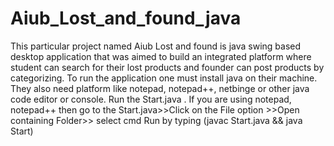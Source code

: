 # Aiub_Lost_and_found_java
This particular project named Aiub Lost and found is java swing based desktop application that was aimed to build an integrated platform where student can search for their lost products and founder can post products by categorizing.
To run the application one must install java on their machine.
They also need platform like notepad, notepad++, netbinge or other java code editor or console.
Run the Start.java .
If you are using notepad, notepad++ then go to the Start.java>>Click on the File option >>Open containing Folder>> select cmd
Run by typing (javac Start.java && java Start)
